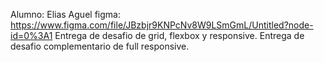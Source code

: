 Alumno: Elias Aguel 
figma: https://www.figma.com/file/JBzbjr9KNPcNv8W9LSmGmL/Untitled?node-id=0%3A1
Entrega de desafio de grid, flexbox y responsive.
Entrega de desafio complementario de full responsive.
